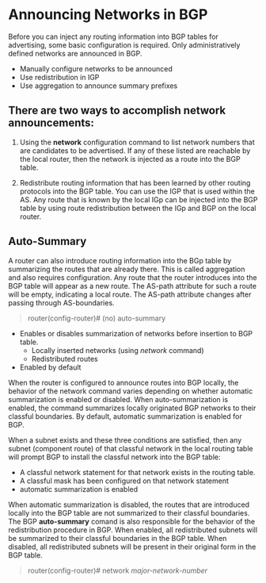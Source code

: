 # Announcing Networks in BGP

Before you can inject any routing information into BGP tables for advertising, some basic configuration is required. Only administratively defined networks are announced in BGP.

* Manually configure networks to be announced
* Use redistribution in IGP
* Use aggregation to announce summary prefixes

## There are two ways to accomplish network announcements:

1. Using the __network__ configuration command to list network numbers that are candidates to be advertised. If any of these listed are reachable by the local router, then the network is injected as a route into the BGP table.

2. Redistribute routing information that has been learned by other routing protocols into the BGP table. You can use the IGP that is used within the AS. Any route that is known by the local IGp can be injected into the BGP table by using route redistribution between the IGp and BGP on the local router.

## Auto-Summary

A router can also introduce routing information into the BGp table by summarizing the routes that are already there. This is called aggregation and also requires configuration. Any route that the router introduces into the BGP table will appear as a new route. The AS-path attribute for such a route will be empty, indicating a local route. The AS-path attribute changes after passing through AS-boundaries.

> router(config-router)# (no) auto-summary

* Enables or disables summarization of networks before insertion to BGP table.
    + Locally inserted networks (using _network_ command)
    + Redistributed routes
* Enabled by default

When the router is configured to announce routes into BGP locally, the behavior of the network command varies depending on whether automatic summarization is enabled or disabled. When auto-summarization is enabled, the command summarizes locally originated BGP networks to their classful boundaries. By default, automatic summarization is enabled for BGP.

When a subnet exists and these three conditions are satisfied, then any subnet (component route) of that classful network in the local routing table will prompt BGP to install the classful network into the BGP table: 

* A classful network statement for that network exists in the routing table.
* A classful mask has been configured on that network statement
* automatic summarization is enabled

When automatic summarization is disabled, the routes that are introduced locally into the BGP table are not summarized to their classful boundaries. The BGP __auto-summary__ comand is also responsible for the behavior of the redistribution procedure in BGP. When enabled, all redistributed subnets will be summarized to their classful boundaries in the BGP table. When disabled, all redistributed subnets will be present in their original form in the BGP table.

> router(config-router)# network _major-network-number_
